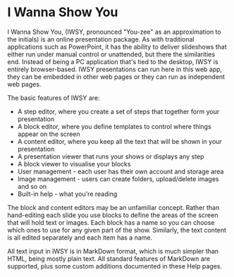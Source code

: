 # I Wanna Show You 

I Wanna Show You, (IWSY, pronounced "You-zee" as an approximation to the initials) is an online presentation package. As with traditional applications such as PowerPoint, it has the ability to deliver slideshows that either run under manual control or unattended, but there the similarities end. Instead of being a PC application that's tied to the desktop, IWSY is entirely browser-based. IWSY presentations can run here in this web app, they can be embedded in other web pages or they can run as independent web pages.

The basic features of IWSY are:

 - A step editor, where you create a set of steps that together form your presentation
 - A block editor, where you define templates to control where things appear on the screen
 - A content editor, where you keep all the text that will be shown in your presentation
 - A presentation viewer that runs your shows or displays any step
 - A block viewer to visualise your blocks
 - User management - each user has their own account and storage area
 - Image management - users can create folders, upload/delete images and so on
 - Built-in help - what you're reading

The block and content editors may be an unfamiliar concept. Rather than hand-editing each slide you use blocks to define the areas of the screen that will hold text or images. Each block has a name so you can choose which ones to use for any given part of the show. Similarly, the text content is all edited separately and each item has a name.

All text input in IWSY is in MarkDown format, which is much simpler than HTML, being mostly plain text. All standard features of MarkDown are supported, plus some custom additions documented in these Help pages.
